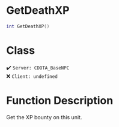 # GetDeathXP
```lua
int GetDeathXP()
```
# Class
✔️ `Server: CDOTA_BaseNPC`  
❌ `Client: undefined`  

# Function Description
Get the XP bounty on this unit.
